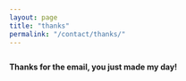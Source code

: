 ```yaml
---
layout: page
title: "thanks"
permalink: "/contact/thanks/"
---
```

<div class="row">
  <div class="small-12 columns center-text">
    <p><strong>Thanks for the email, you just made my day!</strong></p>
  </div>
</div>
